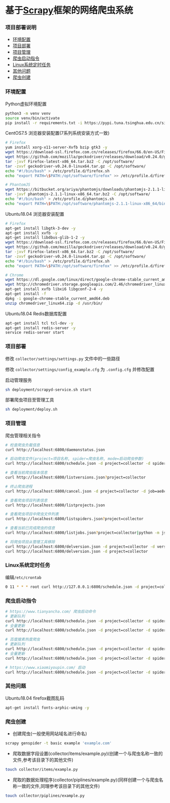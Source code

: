 基于[Scrapy](https://scrapy.org/ "scrapy官网")框架的网络爬虫系统
===


### 项目部署说明
- [环境配置](#环境配置)
- [项目部署](#项目部署)
- [项目管理](#项目管理)
- [爬虫启动指令](#爬虫启动指令)
- [Linux系统定时任务](#Linux系统定时任务)
- [其他问题](#其他问题)
- [爬虫创建](#爬虫创建)


### 环境配置
Python虚拟环境配置
```Bash
python3 -m venv venv
source venv/bin/activate
pip install -r requirements.txt -i https://pypi.tuna.tsinghua.edu.cn/simple
```

CentOS7.5 浏览器安装配置(7系列系统安装方式一致)
```Bash
# Firefox
yum install xorg-x11-server-Xvfb bzip gtk3 -y
wget https://download-ssl.firefox.com.cn/releases/firefox/66.0/en-US/Firefox-latest-x86_64.tar.bz2
wget https://github.com/mozilla/geckodriver/releases/download/v0.24.0/geckodriver-v0.24.0-linux64.tar.gz
tar -jxvf Firefox-latest-x86_64.tar.bz2 -C /opt/software/
tar -zxvf geckodriver-v0.24.0-linux64.tar.gz -C /opt/software/
echo "#!/bin/bash" > /etc/profile.d/firefox.sh
echo "export PATH=\$PATH:/opt/software/firefox" >> /etc/profile.d/firefox.sh

# PhantomJS
wget https://bitbucket.org/ariya/phantomjs/downloads/phantomjs-2.1.1-linux-x86_64.tar.bz2
tar -jxvf phantomjs-2.1.1-linux-x86_64.tar.bz2 -C /opt/software/
echo "#!/bin/bash" > /etc/profile.d/phantomjs.sh
echo "export PATH=\$PATH:/opt/software/phantomjs-2.1.1-linux-x86_64/bin" >> /etc/profile.d/phantomjs.sh
```

Ubuntu18.04 浏览器安装配置
```Bash
# Firefox
apt-get install libgtk-3-dev -y
apt-get install xvfb -y
apt-get install libdbus-glib-1-2 -y
wget https://download-ssl.firefox.com.cn/releases/firefox/66.0/en-US/Firefox-latest-x86_64.tar.bz2
wget https://github.com/mozilla/geckodriver/releases/download/v0.24.0/geckodriver-v0.24.0-linux64.tar.gz
tar -jxvf Firefox-latest-x86_64.tar.bz2 -C /opt/software/
tar -zxvf geckodriver-v0.24.0-linux64.tar.gz -C /opt/software/
echo "#!/bin/bash" > /etc/profile.d/firefox.sh
echo "export PATH=\$PATH:/opt/software/firefox" >> /etc/profile.d/firefox.sh

# Chrome
wget https://dl.google.com/linux/direct/google-chrome-stable_current_amd64.deb
wget http://chromedriver.storage.googleapis.com/2.46/chromedriver_linux64.zip
apt-get install xvfb libxi6 libgconf-2-4 -y
apt-get install -f
dpkg -i google-chrome-stable_current_amd64.deb
unzip chromedriver_linux64.zip -d /usr/bin/
```

Ubuntu18.04 Redis数据库配置
```Bash
apt-get install tcl tcl-dev -y
apt-get install redis-server -y
service redis-server start
```


### 项目部署
修改 `collector/settings/settings.py` 文件中的一些路径

修改 `collector/settings/config_example.cfg` 为 `.config.cfg` 并修改配置

启动管理服务
```Bash
sh deployment/scrapyd-service.sh start
```

部署爬虫项目至管理工具
```Bash
sh deployment/deploy.sh
```


### 项目管理
爬虫管理相关指令
```Bash
# 检查爬虫负载信息
curl http://localhost:6800/daemonstatus.json

# 启动爬虫文件(project=项目名称, spider=爬虫名称, mode=启动爬虫参数)
curl http://localhost:6800/schedule.json -d project=collector -d spider=tianyancha -d mode=update

# 查看当前爬虫版本信息
curl http://localhost:6800/listversions.json?project=collector

# 终止爬虫进程
curl http://localhost:6800/cancel.json -d project=collector -d job=ae8c423cd05411e88449000c29deb11c

# 查看爬虫项目列表信息
curl http://localhost:6800/listprojects.json

# 查看爬虫项目中爬虫文件列表
curl http://localhost:6800/listspiders.json?project=collector

# 查看当前已完成爬虫的信息
curl http://localhost:6800/listjobs.json?project=collector|python -m json.tool

# 将爬虫项目从管理工具移除
curl http://localhost:6800/delversion.json -d project=collector -d version=1539591444
curl http://localhost:6800/delversion.json -d project=collector
```


### Linux系统定时任务
编辑`/etc/crontab`
```Bash
0 11 * * * root curl http://127.0.0.1:6800/schedule.json -d project=collector -d spider=tianyancha -d mode=update
```


### 爬虫启动指令
```Bash
# https://www.tianyancha.com/ 爬虫启动命令
# 更新队列
curl http://localhost:6800/schedule.json -d project=collector -d spider=tianyancha -d mode=update
# 全量更新
curl http://localhost:6800/schedule.json -d project=collector -d spider=tianyancha

# 百度搜素热度爬虫
# 更新队列
curl http://localhost:6800/schedule.json -d project=collector -d spider=baiduhot -d mode=update
# 全量更新
curl http://localhost:6800/schedule.json -d project=collector -d spider=baiduhot

# https://www.xiaomiyoupin.com/ 启动
curl http://localhost:6800/schedule.json -d project=collector -d spider=xiaomiyoupin
```


### 其他问题
Ubuntu18.04 firefox截图乱码
```Bash
apt-get install fonts-arphic-uming -y
```


### 爬虫创建
- 创建爬虫(一般使用网站域名进行命名)
```Bash
scrapy genspider -t basic example 'example.com'
```

- 爬取数据字段设置(collector/items/example.py)(创建一个与爬虫名称一致的文件,参考该目录下的其他文件)
```Bash
touch collector/items/example.py
```

- 爬取的数据处理程序(collector/piplines/example.py)(同样创建一个与爬虫名称一致的文件,同理参考该目录下的其他文件)
```Bash
touch collector/piplines/example.py
```
